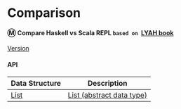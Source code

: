 # Comparison

#### :m: Compare Haskell vs Scala REPL `based on `[LYAH book](http://learnyouahaskell.com/)

[Version](Version.md)


#### API

| Data Structure  | Description                                                                          |
|-----------------|--------------------------------------------------------------------------------------|
| [List](List.md) | [List (abstract data type)](https://en.wikipedia.org/wiki/List_(abstract_data_type)) |

